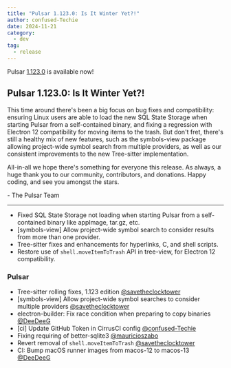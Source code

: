 ```yaml
---
title: "Pulsar 1.123.0: Is It Winter Yet?!"
author: confused-Techie
date: 2024-11-21
category:
  - dev
tag:
  - release
---
```


Pulsar [1.123.0](https://github.com/pulsar-edit/pulsar/releases/tag/v1.123.0) is available now!

<!-- more -->

## Pulsar 1.123.0: Is It Winter Yet?!

This time around there's been a big focus on bug fixes and compatibility:
ensuring Linux users are able to load the new SQL State Storage when starting Pulsar from a self-contained binary, and fixing a regression with Electron 12 compatibility for moving items to the trash.
But don't fret, there's still a healthy mix of new features, such as the symbols-view package allowing project-wide symbol search from multiple providers, as well as our consistent improvements to the new Tree-sitter implementation.

All-in-all we hope there's something for everyone this release.
As always, a huge thank you to our community, contributors, and donations.
Happy coding, and see you amongst the stars.

\- The Pulsar Team

---

- Fixed SQL State Storage not loading when starting Pulsar from a self-contained binary like appImage, tar.gz, etc.
- [symbols-view] Allow project-wide symbol search to consider results from more than one provider.
- Tree-sitter fixes and enhancements for hyperlinks, C, and shell scripts.
- Restore use of `shell.moveItemToTrash` API in tree-view, for Electron 12 compatibility.

### Pulsar

- Tree-sitter rolling fixes, 1.123 edition [@savetheclocktower](https://github.com/pulsar-edit/pulsar/pull/1118)
- [symbols-view] Allow project-wide symbol searches to consider multiple providers [@savetheclocktower](github.com/pulsar-edit/pulsar/pull/1133)
- electron-builder: Fix race condition when preparing to copy binaries [@DeeDeeG](https://github.com/pulsar-edit/pulsar/pull/1137)
- [ci] Update GitHub Token in CirrusCI config [@confused-Techie](https://github.com/pulsar-edit/pulsar/pull/1134)
- Fixing requiring of better-sqlite3 [@mauricioszabo](github.com/pulsar-edit/pulsar/pull/1122)
- Revert removal of `shell.moveItemToTrash` [@savetheclocktower](https://github.com/pulsar-edit/pulsar/pull/1125)
- CI: Bump macOS runner images from macos-12 to macos-13 [@DeeDeeG](https://github.com/pulsar-edit/pulsar/pull/1120)
